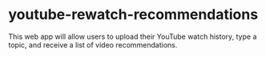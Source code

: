 # youtube-rewatch-recommendations
This web app will allow users to upload their YouTube watch history, type a topic, and receive a list of video recommendations.
